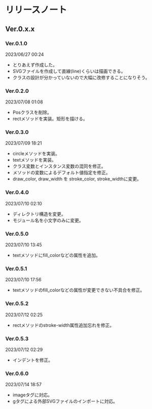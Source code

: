 # リリースノート
## Ver.0.x.x
### Ver.0.1.0
2023/06/27 00:24
- とりあえず作成した。
- SVGファイルを作成して直線(line)くらいは描画できる。
- クラスの設計が分かっていないので大幅に改修することになりそう。
### Ver.0.2.0
2023/07/08 01:08
- Posクラスを削除。
- rectメソッドを実装。矩形を描ける。
### Ver.0.3.0
2023/07/09 18:21
- circleメソッドを実装。
- textメソッドを実装。
- クラス変数とインスタンス変数の混同を修正。
- メソッドの変数によるデフォルト値指定を修正。
- draw_color, draw_width を stroke_color, stroke_widthに変更。
### Ver.0.4.0
2023/07/10 02:10
- ディレクトリ構造を変更。
- モジュール名を小文字のみに変更。
### Ver.0.5.0
2023/07/10 13:45
- textメソッドにfill_colorなどの属性を追加。
### Ver.0.5.1
2023/07/10 17:56
- textメソッドのfill_colorなどの属性が変更できない不具合を修正。
### Ver.0.5.2
2023/07/12 02:25
- rectメソッドのstroke-width属性追加忘れを修正。
### Ver.0.5.3
2023/07/12 02:29
- インデントを修正。
### Ver.0.6.0
2023/07/14 18:57
- imageタグに対応。
- gタグによる外部SVGファイルのインポートに対応。
